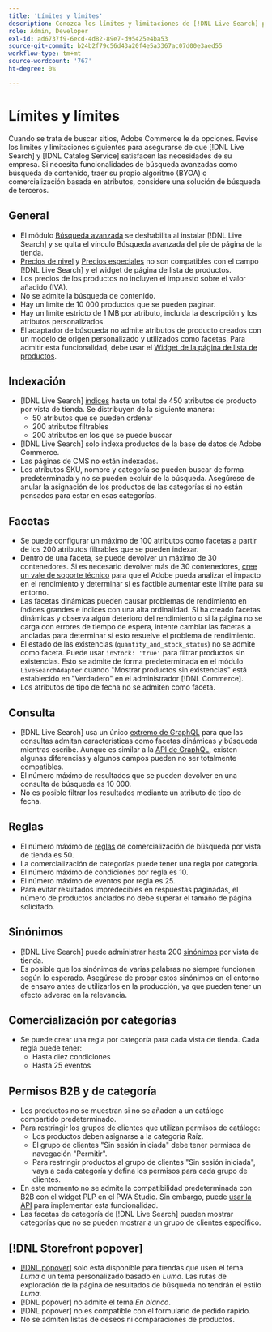 ```yaml
---
title: 'Límites y límites'
description: Conozca los límites y limitaciones de [!DNL Live Search] para asegurarse de que cumple con las necesidades de su empresa.
role: Admin, Developer
exl-id: ad6737f9-6ecd-4d82-89e7-d95425e4ba53
source-git-commit: b24b2f79c56d43a20f4e5a3367ac07d00e3aed55
workflow-type: tm+mt
source-wordcount: '767'
ht-degree: 0%

---
```


# Límites y límites

Cuando se trata de buscar sitios, Adobe Commerce le da opciones. Revise los límites y limitaciones siguientes para asegurarse de que [!DNL Live Search] y [!DNL Catalog Service] satisfacen las necesidades de su empresa. Si necesita funcionalidades de búsqueda avanzadas como búsqueda de contenido, traer su propio algoritmo (BYOA) o comercialización basada en atributos, considere una solución de búsqueda de terceros.

## General

- El módulo [Búsqueda avanzada](https://experienceleague.adobe.com/en/docs/commerce-admin/catalog/catalog/search/search) se deshabilita al instalar [!DNL Live Search] y se quita el vínculo Búsqueda avanzada del pie de página de la tienda.
- [Precios de nivel](https://experienceleague.adobe.com/en/docs/commerce-admin/catalog/products/pricing/product-price-tier) y [Precios especiales](https://experienceleague.adobe.com/en/docs/commerce-admin/catalog/products/pricing/product-price-special) no son compatibles con el campo [!DNL Live Search] y el widget de página de lista de productos.
- Los precios de los productos no incluyen el impuesto sobre el valor añadido (IVA).
- No se admite la búsqueda de contenido.
- Hay un límite de 10 000 productos que se pueden paginar.
- Hay un límite estricto de 1 MB por atributo, incluida la descripción y los atributos personalizados.
- El adaptador de búsqueda no admite atributos de producto creados con un modelo de origen personalizado y utilizados como facetas. Para admitir esta funcionalidad, debe usar el [Widget de la página de lista de productos](plp-styling.md).

## Indexación

- [!DNL Live Search] [índices](indexing.md) hasta un total de 450 atributos de producto por vista de tienda. Se distribuyen de la siguiente manera:
   - 50 atributos que se pueden ordenar
   - 200 atributos filtrables
   - 200 atributos en los que se puede buscar
- [!DNL Live Search] solo indexa productos de la base de datos de Adobe Commerce.
- Las páginas de CMS no están indexadas.
- Los atributos SKU, nombre y categoría se pueden buscar de forma predeterminada y no se pueden excluir de la búsqueda. Asegúrese de anular la asignación de los productos de las categorías si no están pensados para estar en esas categorías.

## Facetas

- Se puede configurar un máximo de 100 atributos como facetas a partir de los 200 atributos filtrables que se pueden indexar.
- Dentro de una faceta, se puede devolver un máximo de 30 contenedores. Si es necesario devolver más de 30 contenedores, [cree un vale de soporte técnico](https://experienceleague.adobe.com/en/docs/commerce-knowledge-base/kb/help-center-guide/magento-help-center-user-guide) para que el Adobe pueda analizar el impacto en el rendimiento y determinar si es factible aumentar este límite para su entorno.
- Las facetas dinámicas pueden causar problemas de rendimiento en índices grandes e índices con una alta ordinalidad. Si ha creado facetas dinámicas y observa algún deterioro del rendimiento o si la página no se carga con errores de tiempo de espera, intente cambiar las facetas a ancladas para determinar si esto resuelve el problema de rendimiento.
- El estado de las existencias (`quantity_and_stock_status`) no se admite como faceta. Puede usar `inStock: 'true'` para filtrar productos sin existencias. Esto se admite de forma predeterminada en el módulo `LiveSearchAdapter` cuando &quot;Mostrar productos sin existencias&quot; está establecido en &quot;Verdadero&quot; en el administrador [!DNL Commerce].
- Los atributos de tipo de fecha no se admiten como faceta.

## Consulta

- [!DNL Live Search] usa un único [extremo de GraphQL](https://developer.adobe.com/commerce/services/graphql/live-search/) para que las consultas admitan características como facetas dinámicas y búsqueda mientras escribe. Aunque es similar a la [API de GraphQL](https://developer.adobe.com/commerce/webapi/graphql/), existen algunas diferencias y algunos campos pueden no ser totalmente compatibles.
- El número máximo de resultados que se pueden devolver en una consulta de búsqueda es 10 000.
- No es posible filtrar los resultados mediante un atributo de tipo de fecha.

## Reglas

- El número máximo de [reglas](rules.md) de comercialización de búsqueda por vista de tienda es 50.
- La comercialización de categorías puede tener una regla por categoría.
- El número máximo de condiciones por regla es 10.
- El número máximo de eventos por regla es 25.
- Para evitar resultados impredecibles en respuestas paginadas, el número de productos anclados no debe superar el tamaño de página solicitado.

## Sinónimos

- [!DNL Live Search] puede administrar hasta 200 [sinónimos](synonyms.md) por vista de tienda.
- Es posible que los sinónimos de varias palabras no siempre funcionen según lo esperado. Asegúrese de probar estos sinónimos en el entorno de ensayo antes de utilizarlos en la producción, ya que pueden tener un efecto adverso en la relevancia.

## Comercialización por categorías

- Se puede crear una regla por categoría para cada vista de tienda. Cada regla puede tener:
   - Hasta diez condiciones
   - Hasta 25 eventos

## Permisos B2B y de categoría

- Los productos no se muestran si no se añaden a un catálogo compartido predeterminado.
- Para restringir los grupos de clientes que utilizan permisos de catálogo:
   - Los productos deben asignarse a la categoría Raíz.
   - El grupo de clientes &quot;Sin sesión iniciada&quot; debe tener permisos de navegación &quot;Permitir&quot;.
   - Para restringir productos al grupo de clientes &quot;Sin sesión iniciada&quot;, vaya a cada categoría y defina los permisos para cada grupo de clientes.
- En este momento no se admite la compatibilidad predeterminada con B2B con el widget PLP en el PWA Studio. Sin embargo, puede [usar la API](install.md#pwa-support) para implementar esta funcionalidad.
- Las facetas de categoría de [!DNL Live Search] pueden mostrar categorías que no se pueden mostrar a un grupo de clientes específico.

## [!DNL Storefront popover]

- [[!DNL popover]](storefront-popover.md) solo está disponible para tiendas que usen el tema *Luma* o un tema personalizado basado en *Luma*. Las rutas de exploración de la página de resultados de búsqueda no tendrán el estilo *Luma*.
- [!DNL popover] no admite el tema *En blanco*.
- [!DNL popover] no es compatible con el formulario de pedido rápido.
- No se admiten listas de deseos ni comparaciones de productos.
